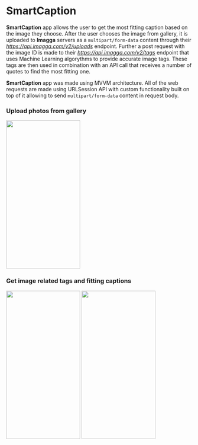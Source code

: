 # SmartCaption

**SmartCaption** app allows the user to get the most fitting caption based on the image they choose. After the user chooses the image from gallery, it is uploaded to **Imagga** servers as a `multipart/form-data` content through their _https://api.imagga.com/v2/uploads_ endpoint. Further a post request with the image ID is made to their _https://api.imagga.com/v2/tags_ endpoint that uses Machine Learning algorythms to provide accurate image tags. These tags are then used in combination with an API call that receives a number of quotes to find the most fitting one.

**SmartCaption** app was made using MVVM architecture. All of the web requests are made using URLSession API with custom functionality built on top of it allowing to send `multipart/form-data` content in request body.

### Upload photos from gallery

<!-- ![GIF](https://i.imgur.com/C9Jdfak.gif) -->
<img src="https://camo.githubusercontent.com/747d8d30432ffce02e453dcec913d4c7ed10ce6c8c0bd1751c8bb87b29b14cb0/68747470733a2f2f692e696d6775722e636f6d2f43394a6466616b2e676966" data-canonical-src="https://i.imgur.com/C9Jdfak.gif" width="200" height="400" />

### Get image related tags and fitting captions


<p float="left">
  <img
src="https://camo.githubusercontent.com/442a18e11c2e80b81a11798273067d352d8f7d39db3ef0f43fdb05b4b586aeef/68747470733a2f2f692e696d6775722e636f6d2f50396c343058662e676966" data-canonical-src="https://i.imgur.com/P9l40Xf.gif" width="200" height="400" />
<img
src="https://camo.githubusercontent.com/12e0b2a16799a9fe35a4f65b2c6d1749df59df059a8e157635299a20e7ac4ecd/68747470733a2f2f692e696d6775722e636f6d2f756e4b4d6e596f2e676966" data-canonical-src="https://i.imgur.com/unKMnYo.gif" width="200" height="400" />
</p>
